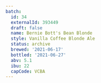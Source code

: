 ```yaml
---
batch:
  id: 34
  externalId: 393449
  draft: false
  name: Bernie Bott's Bean Blonde
  style: Vanilla Coffee Blonde Ale
  status: archive
  brewed: '2021-06-17'
  bottled: '2021-06-27'
  abv: 5.1
  ibu: 22
  capCode: VCBA
---
```

